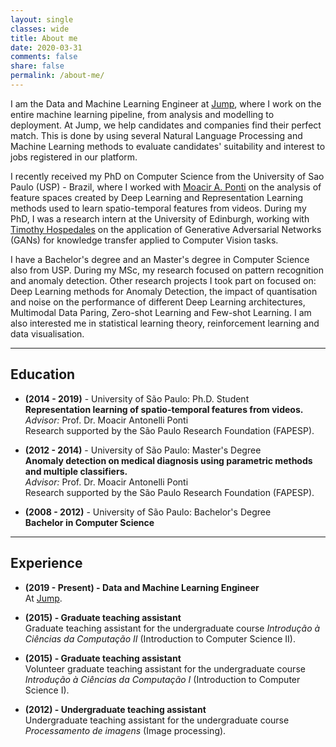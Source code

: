 ```yaml
---
layout: single
classes: wide
title: About me
date: 2020-03-31
comments: false
share: false
permalink: /about-me/
---
```


I am the Data and Machine Learning Engineer at [Jump](https://jump.work), where I work on the entire machine learning pipeline, from analysis and modelling to deployment. At Jump, we help candidates and companies find their perfect match. This is done by using several Natural Language Processing and Machine Learning methods to evaluate candidates' suitability and interest to jobs registered in our platform.

I recently received my PhD on Computer Science from the University of Sao Paulo (USP) - Brazil, where I worked with [Moacir A. Ponti](https://sites.google.com/site/moacirponti/) on the analysis of feature spaces created by Deep Learning and Representation Learning methods used to learn spatio-temporal features from videos. During my PhD, I was a research intern at the University of Edinburgh, working with [Timothy Hospedales](https://homepages.inf.ed.ac.uk/thospeda/) on the application of Generative Adversarial Networks (GANs) for knowledge transfer applied to Computer Vision tasks.

I have a Bachelor's degree and an Master's degree in Computer Science also from USP. During my MSc, my research focused on pattern recognition and anomaly detection. Other research projects I took part on focused on: Deep Learning methods for Anomaly Detection, the impact of quantisation and noise on the performance of different Deep Learning architectures, Multimodal Data Paring, Zero-shot Learning and Few-shot Learning. I am also interested me in statistical learning theory, reinforcement learning and data visualisation.

---

## Education

* __(2014 - 2019)__ - University of São Paulo: Ph.D. Student  
__Representation learning of spatio-temporal features from videos.__   
_Advisor:_ Prof. Dr. Moacir Antonelli Ponti   
Research supported by the São Paulo Research Foundation (FAPESP).
<!-- _Keywords:_ Representation learning, deep learning, computer vision, video processing, feature extraction, spatio-temporal features.    -->
<!-- _Abstract:_ The method that is presently considered the state of the art on extraction of spatio-temporal features from videos is based on finding key points and dense trajectories to apply classical feature extraction algorithms, like SIFT and HOG. With the recent improvement on the processing capacity of CPUs and GPUs, combined with the increasing availability of video and image datasets, representation learning methods, specially deep learning methods, have reached state of the art performance in several areas in artificial intelligence and signal processing. Even with the good results obtained by these methods, they have only been applied a few times to spatio-temporal feature extraction from videos a few times. Research in this area have achieved promising results, however, most of the methods focus on a single application, restricting the use of the learned features. Also, there are promising concepts that were used to design hand-crafted features and were not yet tested in a representation learning context. In this project, we propose the development of representation learning algorithms for extraction of spatio-temporal features from videos. We expect that these methods will be able to extract features that are capable of describing events that can't be capture through a single frame, but with the development of a scene. We intend for these features to form a multidimensional time series that encodes spatial information. To evaluate the quality of the representations, visualization and projection techniques will be used to permit the analysis of the feature space. We will also use methods that allow us to visualize extracted features, this way it will be possible to create a connection between features and the events that occur in the videos. -->



* __(2012 - 2014)__ - University of São Paulo: Master's Degree   
__Anomaly detection on medical diagnosis using parametric methods and multiple classifiers.__   
_Advisor:_ Prof. Dr. Moacir Antonelli Ponti   
Research supported by the São Paulo Research Foundation (FAPESP).
<!-- Computer Science - Pattern Recognition - Anomaly detection -->

* __(2008 - 2012)__ - University of São Paulo: Bachelor's Degree   
__Bachelor in Computer Science__

---

<!-- ## Grants

* __(2015 - Current) - Ph.D. fellowship__   
São Paulo Research Foundation (FAPESP).

* __(2015) - Graduate teaching assistant fellowship__   
At ICMC – USP, graduate students have the opportunity to participate in a teaching assistant internship called _Programa de Aperfeiçoamento de Ensino_ (PAE). This internship has a duration of one semester, in which the intern tutors a class of undergraduate students during a specific course (in this case, _Introdução à Ciências da Computação II_).  

* __(2012 - 2014) - M.Sc. fellowship__   
São Paulo Research Foundation (FAPESP).

--- -->

<!-- ## Skills

* __Languages:__
  - Portuguese -- native
  - English -- excellent

--- -->

## Experience

* __(2019 - Present) - Data and Machine Learning Engineer__    
At [Jump](https://jump.work).

* __(2015) - Graduate teaching assistant__    
Graduate teaching assistant for the undergraduate course _Introdução à Ciências da Computação II_ (Introduction to Computer Science II).

* __(2015) - Graduate teaching assistant__    
Volunteer graduate teaching assistant for the undergraduate course _Introdução à Ciências da Computação I_ (Introduction to Computer Science I).

* __(2012) - Undergraduate teaching assistant__       
Undergraduate teaching assistant for the undergraduate course _Processamento de imagens_ (Image processing).

<!-- * __(2010 - 2011)__ - OBI      
Teacher at OBI -->
